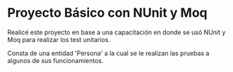 
# Proyecto Básico con NUnit y Moq

Realicé este proyecto en base a una capacitación en donde se usó NUnit y Moq para realizar los test unitarios.

Consta de una entidad 'Persona' a la cual se le realizan las pruebas a algunos de sus funcionamientos.
